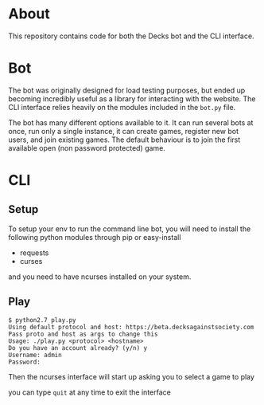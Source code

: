 About
=====
This repository contains code for both the Decks bot and the CLI interface.

Bot
=====
The bot was originally designed for load testing purposes, but ended up
becoming incredibly useful as a library for interacting with the website. The
CLI interface relies heavily on the modules included in the `bot.py` file.

The bot has many different options available to it. It can run several bots at
once, run only a single instance, it can create games, register new bot users,
and join existing games. The default behaviour is to join the first available 
open (non password protected) game.

CLI
====


Setup
-----

To setup your env to run the command line bot, you will need to install
the following python modules through pip or easy-install

* requests
* curses

and you need to have ncurses installed on your system.

Play
-----

```
$ python2.7 play.py
Using default protocol and host: https://beta.decksagainstsociety.com
Pass proto and host as args to change this
Usage: ./play.py <protocol> <hostname>
Do you have an account already? (y/n) y
Username: admin
Password: 
```

Then the ncurses interface will start up asking you to select a game to play

you can type `quit` at any time to exit the interface
